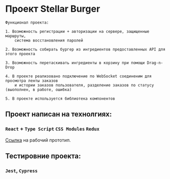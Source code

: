 # Проект Stellar Burger
    Функционал проекта: 

    1. Возможность регистрации + авторизации на сервере, защищенные маршруты, 
        система восстановления паролей

    2. Возможность собирать бургер из ингредиентов предоставленных API для этого проекта

    3. Возможность перетаскивать ингредиенты в корзину при помощи Drag-n-Drop

    4. В проекте реализовано подключение по WebSocket соединеним для просмотра ленты заказов 
        и истории заказов пользователя, разделение заказов по статусу (выополнен, в работе, ошибка)
    
    5. В проекте используется библиотека компонентов 

## Проект написан на технолгиях:

### `React` + `Type Script` `CSS Modules` `Redux`

[Ссылка](https://zubastu.github.io/react-burger/#/) на рабочий прототип.

## Тестировние проекта: 

### `Jest`, `Cypress`